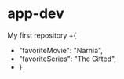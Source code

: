 # app-dev
My first repository
+{
+ "favoriteMovie": "Narnia",
+ "favoriteSeries": "The Gifted",
+ }
